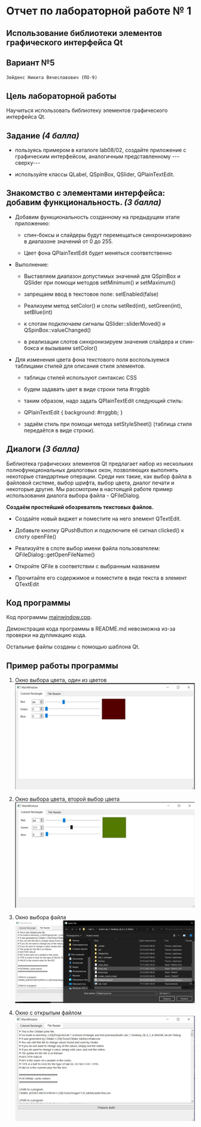 # Отчет по лабораторной работе № 1

## Использование библиотеки элементов графического интерфейса Qt

## Вариант №5

`Зейденс Никита Вячеславович (ПО-9)`

## Цель лабораторной работы

Научиться использовать библиотеку элементов графического интерфейса Qt.

## Задание *(4 балла)*

* пользуясь примером в каталоге lab08/02, создайте приложение с графическим интерфейсом, аналогичным представленному ---сверху---

* используйте классы QLabel, QSpinBox, QSlider, QPlainTextEdit.

## Знакомство с элементами интерфейса: добавим функциональность. *(3 балла)*

* Добавим функциональность созданному на предыдущем этапе приложению:

  * спин-боксы и слайдеры будут перемещаться синхронизировано в диапазоне значений от 0 до 255.

  * Цвет фона QPlainTextEdit будет меняться соответственно

* Выполнение:

  * Выставляем диапазон допустимых значений для QSpinBox и QSlider при помощи методов setMinimum() и setMaximum()

  * запрещаем ввод в текстовое поле: setEnabled(false)

  * Реализуем метод setColor() и слоты setRed(int), setGreen(int), setBlue(int)

  * к слотам подключаем сигналы QSlider::sliderMoved() и QSpinBox::valueChanged()

  * в реализации слотов синхронизируем значения слайдера и спин-бокса и вызываем setColor()

* Для изменения цвета фона текстового поля воспользуемся таблицами стилей для описания стиля элементов.

  * таблицы стилей используют синтаксис CSS

  * будем задавать цвет в виде строки типа #rrggbb

  * таким образом, надо задать QPlainTextEdit следующий стиль:

  * QPlainTextEdit { background: #rrggbb; }

  * задаём стиль при помощи метода setStyleSheet() (таблица стиля передаётся в виде строки).

## Диалоги *(3 балла)*

Библиотека графических элементов Qt предлагает набор из нескольких полнофункциональных диалоговых окон, позволяющих выполнять некоторые стандартные операции. Среди них такие, как выбор файла в файловой системе, выбор шрифта, выбор цвета, диалог печати и некоторые другие. Мы рассмотрим в настоящей работе пример использования диалога выбора файла - QFileDialog.

**Создаём простейший обозреватель текстовых файлов.**

* Создайте новый виджет и поместите на него элемент QTextEdit.

* Добавьте кнопку QPushButton и подключите её сигнал clicked() к слоту openFile()

* Реализуйте в слоте выбор имени файла пользователем: QFileDialog::getOpenFileName()

* Откройте QFile в соответствии с выбранным названием

* Прочитайте его содержимое и поместите в виде текста в элемент QTextEdit

## Код программы

Код программы [mainwindow.cpp](./src/mainwindow.cpp).

Демонстрация кода программы в README.md невозможна из-за проверки на дупликацию кода.

Остальные файлы созданы с помощью шаблона Qt.

## Пример работы программы

1. Окно выбора цвета, один из цветов
   ![1.jpg](./images/1.jpg)

2. Окно выбора цвета, второй выбор цвета
   ![2.jpg](./images/2.jpg)

3. Окно выбора файла
   ![3.jpg](./images/3.jpg)

4. Окно с открытым файлом
   ![4.jpg](./images/4.jpg)

